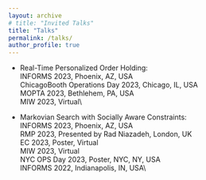 ```yaml
---
layout: archive
# title: "Invited Talks"
title: "Talks"
permalink: /talks/
author_profile: true
---
```

<!-- 
{% if site.talkmap_link == true %}

 <p style="text-decoration:underline;"><a href="/talkmap.html">See a map of all the places I've given a talk!</a></p>

{% endif %}

{% for post in site.talks reversed %}
  {% include archive-single-talk.html %}
{% endfor %} -->


<!-- * Fair Markovian Search, Informs 22, Indianapolis, IN, USA -->

* Real-Time Personalized Order Holding:\
  INFORMS 2023, Phoenix, AZ, USA\
  ChicagoBooth Operations Day 2023, Chicago, IL, USA\
  MOPTA 2023, Bethlehem, PA, USA\
  MIW 2023, Virtual\


* Markovian Search with Socially Aware Constraints:\
  INFORMS 2023, Phoenix, AZ, USA\
  RMP 2023, Presented by Rad Niazadeh, London, UK\
  EC 2023, Poster, Virtual\
  MIW 2023, Virtual\
  NYC OPS Day 2023, Poster, NYC, NY, USA\
  INFORMS 2022, Indianapolis, IN, USA\
